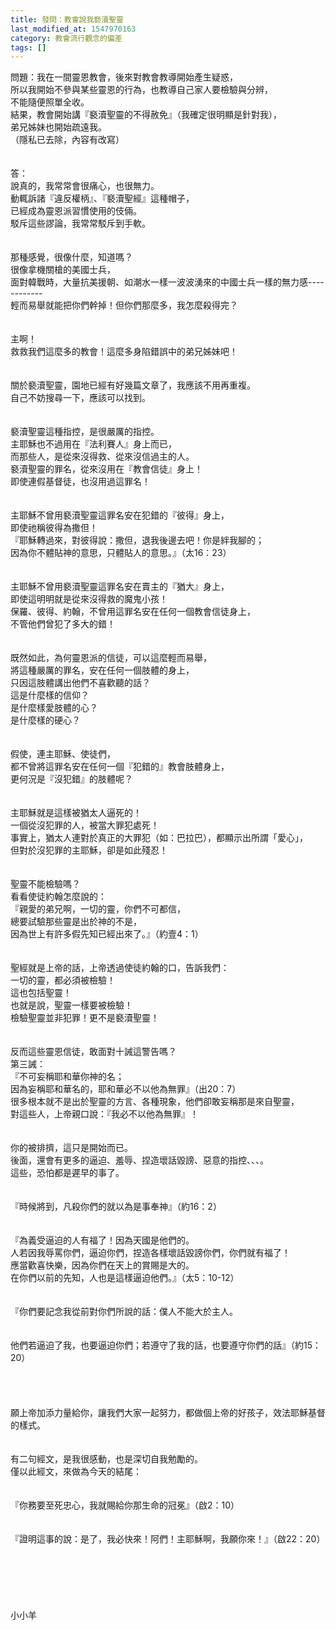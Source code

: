 ```yaml
---
title: 發問：教會說我褻瀆聖靈
last_modified_at: 1547970163
category: 教會流行觀念的偏差
tags: []
---
```


問題：我在一間靈恩教會，後來對教會教導開始產生疑惑，<br>所以我開始不參與某些靈恩的行為，也教導自己家人要檢驗與分辨，<br>不能隨便照單全收。<br>結果，教會開始講『褻瀆聖靈的不得赦免』（我確定很明顯是針對我），<br>弟兄姊妹也開始疏遠我。<br>（隱私已去除，內容有改寫）<br><br><!--more--><br>答：<br>說真的，我常常會很痛心，也很無力。<br>動輒訴諸『違反權柄』、『褻瀆聖經』這種帽子，<br>已經成為靈恩派習慣使用的伎倆。<br>駁斥這些謬論，我常常駁斥到手軟。<br> <br><br>那種感覺，很像什麼，知道嗎？<br>很像拿機關槍的美國士兵，<br>面對韓戰時，大量抗美援朝、如潮水一樣一波波湧來的中國士兵一樣的無力感------------<br>輕而易舉就能把你們幹掉！但你們那麼多，我怎麼殺得完？<br> <br><br>主啊！<br>救救我們這麼多的教會！這麼多身陷錯誤中的弟兄姊妹吧！<br> <br><br>關於褻瀆聖靈，園地已經有好幾篇文章了，我應該不用再重複。<br>自己不妨搜尋一下，應該可以找到。<br> <br><br>褻瀆聖靈這種指控，是很嚴厲的指控。<br>主耶穌也不過用在『法利賽人』身上而已，<br>而那些人，是從來沒得救、從來沒信過主的人。<br>褻瀆聖靈的罪名，從來沒用在『教會信徒』身上！<br>即使連假基督徒，也沒用過這罪名！<br> <br><br>主耶穌不曾用褻瀆聖靈這罪名安在犯錯的『彼得』身上，<br>即使祂稱彼得為撒但！<br>『耶穌轉過來，對彼得說：撒但，退我後邊去吧！你是絆我腳的；<br>因為你不體貼神的意思，只體貼人的意思。』（太16：23）<br> <br><br>主耶穌不曾用褻瀆聖靈這罪名安在賣主的『猶大』身上，<br>即使這明明就是從來沒得救的魔鬼小孩！<br>保羅、彼得、約翰，不曾用這罪名安在任何一個教會信徒身上，<br>不管他們曾犯了多大的錯！<br> <br><br>既然如此，為何靈恩派的信徒，可以這麼輕而易舉，<br>將這種嚴厲的罪名，安在任何一個肢體的身上，<br>只因這肢體講出他們不喜歡聽的話？<br>這是什麼樣的信仰？<br>是什麼樣愛肢體的心？<br>是什麼樣的硬心？<br> <br><br>假使，連主耶穌、使徒們，<br>都不曾將這罪名安在任何一個『犯錯的』教會肢體身上，<br>更何況是『沒犯錯』的肢體呢？<br> <br><br>主耶穌就是這樣被猶太人逼死的！<br>一個從沒犯罪的人，被當大罪犯處死！<br>事實上，猶太人連對於真正的大罪犯（如：巴拉巴），都顯示出所謂「愛心」，<br>但對於沒犯罪的主耶穌，卻是如此殘忍！<br> <br><br>聖靈不能檢驗嗎？<br>看看使徒約翰怎麼說的：<br>『親愛的弟兄啊，一切的靈，你們不可都信，<br>總要試驗那些靈是出於神的不是，<br>因為世上有許多假先知已經出來了。』（約壹4：1）<br> <br><br>聖經就是上帝的話，上帝透過使徒約翰的口，告訴我們：<br>一切的靈，都必須被檢驗！<br>這也包括聖靈！<br>也就是說，聖靈一樣要被檢驗！<br>檢驗聖靈並非犯罪！更不是褻瀆聖靈！<br> <br><br>反而這些靈恩信徒，敢面對十誡這警告嗎？<br>第三誡：<br>『不可妄稱耶和華你神的名；<br>因為妄稱耶和華名的，耶和華必不以他為無罪』（出20：7）<br>很多根本就不是出於聖靈的方言、各種現象，他們卻敢妄稱那是來自聖靈，<br>對這些人，上帝親口說：『我必不以他為無罪』！<br> <br><br>你的被排擠，這只是開始而已。<br>後面，還會有更多的逼迫、羞辱、捏造壞話毀謗、惡意的指控、、、。<br>這些，恐怕都是遲早的事了。<br> <br> <br>『時候將到，凡殺你們的就以為是事奉神』（約16：2）<br> <br><br>『為義受逼迫的人有福了！因為天國是他們的。<br>人若因我辱罵你們，逼迫你們，捏造各樣壞話毀謗你們，你們就有福了！<br>應當歡喜快樂，因為你們在天上的賞賜是大的。<br>在你們以前的先知，人也是這樣逼迫他們。』（太5：10-12）<br> <br><br>『你們要記念我從前對你們所說的話：僕人不能大於主人。<br><br><br>他們若逼迫了我，也要逼迫你們；若遵守了我的話，也要遵守你們的話』（約15：20）<br><br> <br><br> <br>願上帝加添力量給你，讓我們大家一起努力，都做個上帝的好孩子，效法耶穌基督的樣式。<br> <br><br>有二句經文，是我很感動，也是深切自我勉勵的。<br>僅以此經文，來做為今天的結尾：<br> <br><br>『你務要至死忠心，我就賜給你那生命的冠冕』（啟2：10）<br> <br><br>『證明這事的說：是了，我必快來！阿們！主耶穌啊，我願你來！』（啟22：20）<br> <br> <br> <br><br><br><br>小小羊<br>
